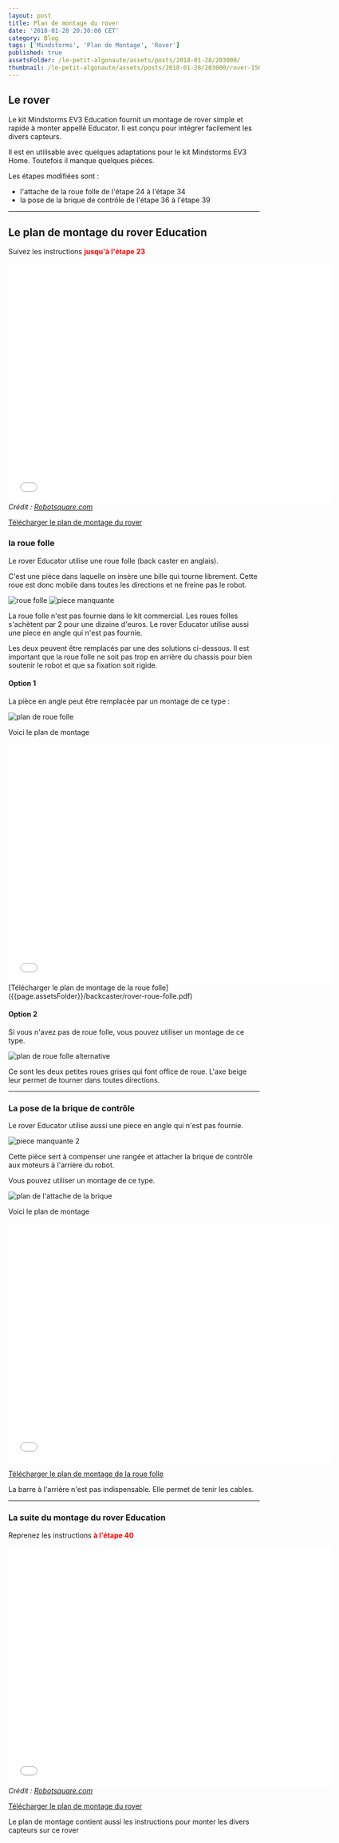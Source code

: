 ```yaml
---
layout: post
title: Plan de montage du rover
date: '2018-01-28 20:30:00 CET'
category: Blog
tags: ['Mindstorms', 'Plan de Montage', 'Rover']
published: true
assetsFolder: /le-petit-algonaute/assets/posts/2018-01-28/203000/
thumbnail: /le-petit-algonaute/assets/posts/2018-01-28/203000/rover-150x150.png
---
```



## Le rover

Le kit Mindstorms EV3 Education fournit un montage de rover simple et rapide à monter appellé Educator. Il est conçu pour intégrer facilement les divers capteurs.

Il est en utilisable avec quelques adaptations pour le kit Mindstorms EV3 Home. Toutefois il manque quelques pièces.

Les étapes modifiées sont :

- l'attache de la roue folle de l'étape 24 à l'étape 34
- la pose de la brique de contrôle de l'étape 36 à l'étape 39


----

## Le plan de montage du rover Education

Suivez les instructions <b><span style="color:red">jusqu'à l'étape 23</span></b>

<embed src="{{page.assetsFolder}}/45544_educator.pdf" width="650px" height="480px" />
<i>Crédit : <a href="http://robotsquare.com">Robotsquare.com</a></i>

[Télécharger le plan de montage du rover](http://robotsquare.com/wp-content/uploads/2013/10/45544_educator.pdf)


### la roue folle

Le rover Educator utilise une roue folle (back caster en anglais).

C'est une pièce dans laquelle on insère une bille qui tourne librement. Cette roue est donc mobile dans toutes les directions et ne freine pas le robot.

![roue folle]({{page.assetsFolder}}/backcaster/back-caster.png)
![piece manquante]({{page.assetsFolder}}/backcaster/piece-manquante-1.png)

La roue folle n'est pas fournie dans le kit commercial. Les roues folles s'achètent par 2 pour une dizaine d'euros.
Le rover Educator utilise aussi une piece en angle qui n'est pas fournie.



Les deux peuvent être remplacés par une des solutions ci-dessous. Il est important que la roue folle ne soit pas trop en arrière du chassis pour bien soutenir le robot et que sa fixation soit rigide.


#### Option 1

La pièce en angle peut être remplacée par un montage de ce type :

![plan de roue folle]({{page.assetsFolder}}/backcaster/rover-roue-folle.png)

Voici le plan de montage

<embed src="{{page.assetsFolder}}/backcaster/rover-roue-folle.pdf" width="650px" height="480px" />
[Télécharger le plan de montage de la roue folle]({{page.assetsFolder}}/backcaster/rover-roue-folle.pdf)

#### Option 2

Si vous n'avez pas de roue folle, vous pouvez utiliser un montage de ce type.

![plan de roue folle alternative]({{page.assetsFolder}}/backcaster/rover-pseudo-roue.png)

Ce sont les deux petites roues grises qui font office de roue. L'axe beige leur permet de tourner dans toutes directions.


----

### La pose de la brique de contrôle

Le rover Educator utilise aussi une piece en angle qui n'est pas fournie.

![piece manquante 2]({{page.assetsFolder}}/piece-manquante-2.png)


Cette pièce sert à compenser une rangée et attacher la brique de contrôle aux moteurs à l'arrière du robot.

Vous pouvez utiliser un montage de ce type.

![plan de l'attache de la brique]({{page.assetsFolder}}/pose-brique.png)

Voici le plan de montage

<embed src="{{page.assetsFolder}}/rover-pose-brique.pdf" width="650px" height="480px" />

[Télécharger le plan de montage de la roue folle]({{page.assetsFolder}}/rover-pose-brique.pdf)


La barre à l'arrière n'est pas indispensable. Elle permet de tenir les cables.

----

### La suite du montage du rover Education

Reprenez les instructions <b><span style="color:red">à l'étape 40</span></b>

<embed src="{{page.assetsFolder}}/45544_educator.pdf" width="650px" height="480px" />
<i>Crédit : <a href="http://robotsquare.com">Robotsquare.com</a></i>

[Télécharger le plan de montage du rover](http://robotsquare.com/wp-content/uploads/2013/10/45544_educator.pdf)


Le plan de montage contient aussi les instructions pour monter les divers capteurs sur ce rover

